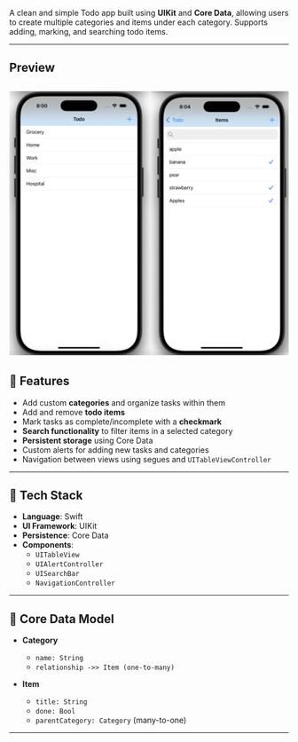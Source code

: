 
A clean and simple Todo app built using **UIKit** and **Core Data**, allowing users to create multiple categories and items under each category. Supports adding, marking, and searching todo items.

---
## Preview 
![App Screenshot](demo.png) 
---

## 📱 Features

- Add custom **categories** and organize tasks within them
- Add and remove **todo items**
- Mark tasks as complete/incomplete with a **checkmark**
- **Search functionality** to filter items in a selected category
- **Persistent storage** using Core Data
- Custom alerts for adding new tasks and categories
- Navigation between views using segues and `UITableViewController`

---

## 🧱 Tech Stack

- **Language**: Swift
- **UI Framework**: UIKit
- **Persistence**: Core Data
- **Components**:
  - `UITableView`
  - `UIAlertController`
  - `UISearchBar`
  - `NavigationController`

---

## 🧠 Core Data Model

- **Category**
  - `name: String`
  - `relationship ->> Item (one-to-many)`
  
- **Item**
  - `title: String`
  - `done: Bool`
  - `parentCategory: Category` (many-to-one)

---


